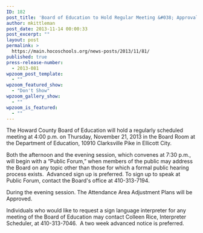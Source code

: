 ```yaml
---
ID: 182
post_title: 'Board of Education to Hold Regular Meeting &#038; Approval of Attendance Area Adjustment Plans'
author: mkittleman
post_date: 2013-11-14 00:00:33
post_excerpt: ""
layout: post
permalink: >
  https://main.hocoschools.org/news-posts/2013/11/81/
published: true
press-release-number:
  - 2013-081
wpzoom_post_template:
  - ""
wpzoom_featured_show:
  - "Don't Show"
wpzoom_gallery_show:
  - ""
wpzoom_is_featured:
  - ""
---
```

The Howard County Board of Education will hold a regularly scheduled meeting at 4:00 p.m. on Thursday, November 21, 2013 in the Board Room at the Department of Education, 10910 Clarksville Pike in Ellicott City.

Both the afternoon and the evening session, which convenes at 7:30 p.m., will begin with a “Public Forum,” when members of the public may address the Board on any topic other than those for which a formal public hearing process exists.  Advanced sign up is preferred. To sign up to speak at Public Forum, contact the Board's office at 410-313-7194.

During the evening session. The Attendance Area Adjustment Plans will be Approved.

Individuals who would like to request a sign language interpreter for any meeting of the Board of Education may contact Colleen Rice, Interpreter Scheduler, at 410-313-7046.  A two week advanced notice is preferred.